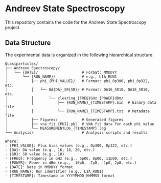 # Andreev State Spectroscopy

This repository contains the code for the Andreev State Spectroscopy project.

## Data Structure

The experimental data is organized in the following hierarchical structure:

```
Quasiparticles/
├── Andreev_Spectroscopy/
│   └── {DATE}/                    # Format: MMDDYY
│       └── {RUN_NAME}/            # e.g., L1A_RUN1
│           ├── phi_{PHI_VALUE}/   # Format: phi_0p300, phi_0p322, etc.
│           │   └── DA{DA}_SR{SR}/ # Format: DA16_SR10, DA18_SR10, etc.
│           │       └── clearing_{FREQ}GHz_{POWER}dBm/
│           │           ├── {RUN_NAME}_{TIMESTAMP}.bin  # Binary data file
│           │           └── {RUN_NAME}_{TIMESTAMP}.txt  # Metadata file
│           ├── Figures/           # Generated figures
│           ├── vna_fit_{PHI}.pkl  # VNA fit data for each phi value
│           └── MEASUREMENTLOG_{TIMESTAMP}.log
└── Analysis/                      # Analysis scripts and results

Where:
- {PHI_VALUE}: Flux bias values (e.g., 0p300, 0p322, etc.)
- {DA}: DA value (e.g., 16, 18, 20, etc.)
- {SR}: SR value (e.g., 10)
- {FREQ}: Frequency in GHz (e.g., 5p00, 8p00, 11p00, etc.)
- {POWER}: Power in dBm (e.g., -10p0, -7p0, -1p0, 2p0, etc.)
- {DATE}: Date in MMDDYY format
- {RUN_NAME}: Run identifier (e.g., L1A_RUN1)
- {TIMESTAMP}: Timestamp in YYYYMMDD_HHMMSS format
```
